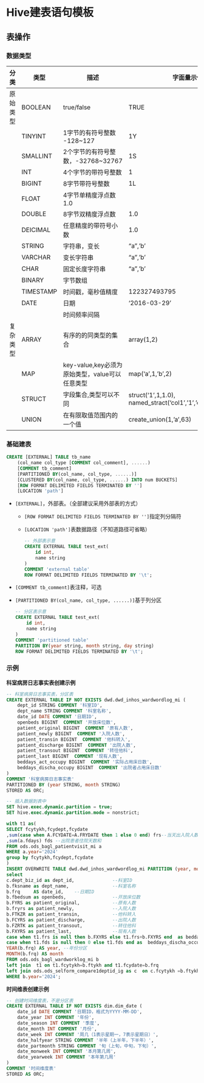 # Hive建表语句模板

## 表操作

### 数据类型

| **分类** | **类型**  | **描述**                                       | **字面量示例**                                               |
| -------- | --------- | ---------------------------------------------- | ------------------------------------------------------------ |
| 原始类型 | BOOLEAN   | true/false                                     | TRUE                                                         |
|          | TINYINT   | 1字节的有符号整数 -128~127                     | 1Y                                                           |
|          | SMALLINT  | 2个字节的有符号整数，-32768~32767              | 1S                                                           |
|          | INT       | 4个字节的带符号整数                            | 1                                                            |
|          | BIGINT    | 8字节带符号整数                                | 1L                                                           |
|          | FLOAT     | 4字节单精度浮点数1.0                           |                                                              |
|          | DOUBLE    | 8字节双精度浮点数                              | 1.0                                                          |
|          | DEICIMAL  | 任意精度的带符号小数                           | 1.0                                                          |
|          | STRING    | 字符串，变长                                   | “a”,’b’                                                      |
|          | VARCHAR   | 变长字符串                                     | “a”,’b’                                                      |
|          | CHAR      | 固定长度字符串                                 | “a”,’b’                                                      |
|          | BINARY    | 字节数组                                       |                                                              |
|          | TIMESTAMP | 时间戳，毫秒值精度                             | 122327493795                                                 |
|          | DATE      | 日期                                           | ‘2016-03-29’                                                 |
|          |           | 时间频率间隔                                   |                                                              |
| 复杂类型 | ARRAY     | 有序的的同类型的集合                           | array(1,2)                                                   |
|          | MAP       | key-value,key必须为原始类型，value可以任意类型 | map(‘a’,1,’b’,2)                                             |
|          | STRUCT    | 字段集合,类型可以不同                          | struct(‘1’,1,1.0), named_stract(‘col1’,’1’,’col2’,1,’clo3’,1.0) |
|          | UNION     | 在有限取值范围内的一个值                       | create_union(1,’a’,63)                                       |

### 基础建表

```sql
CREATE [EXTERNAL] TABLE tb_name
	(col_name col_type [COMMENT col_comment], ......)
	[COMMENT tb_comment]
	[PARTITIONED BY(col_name, col_type, ......)]
	[CLUSTERED BY(col_name, col_type, ......) INTO num BUCKETS]
	[ROW FORMAT DELIMITED FIELDS TERMINATED BY '']
	[LOCATION 'path']
```

- `[EXTERNAL]`，外部表。（全部建议采用外部表的方式）

  - `[ROW FORMAT DELIMITED FIELDS TERMINATED BY '']`指定列分隔符

  - `[LOCATION 'path']`表数据路径（不知道路径可省略）

    ```sql
    -- 外部表示意
    CREATE EXTERNAL TABLE test_ext(
        id int,
        name string
    ) 
    COMMENT 'external table' 
    ROW FORMAT DELIMITED FIELDS TERMINATED BY '\t';
    ```

- `[COMMENT tb_comment]`表注释，可选

- `[PARTITIONED BY(col_name, col_type, ......)]`基于列分区

  ```sql
  -- 分区表示意
  CREATE EXTERNAL TABLE test_ext(
      id int,
      name string
  ) 
  COMMENT 'partitioned table' 
  PARTITION BY(year string, month string, day string) 
  ROW FORMAT DELIMITED FIELDS TERMINATED BY '\t';
  ```

### 示例

**科室病房日志事实表创建示例**

```sql
-- 科室病房日志事实表，分区表
CREATE EXTERNAL TABLE IF NOT EXISTS dwd.dwd_inhos_wardwordlog_mi (
    dept_id STRING COMMENT '科室ID',
    dept_name STRING COMMENT '科室名称',
    date_id DATE COMMENT '日期ID',
    openbeds BIGINT  COMMENT '开放床位数',
    patient_original BIGINT  COMMENT '原有人数',
    patient_newly BIGINT  COMMENT '入院人数',
    patient_transin BIGINT  COMMENT '他科转入',
    patient_discharge BIGINT  COMMENT '出院人数',
    patient_transout BIGINT  COMMENT '转往他科',
    patient_last BIGINT  COMMENT '现有人数',
    beddays_act_occupy BIGINT  COMMENT '实际占用床日数',
    beddays_discha_occupy BIGINT  COMMENT '出院者占用床日数'
)
COMMENT '科室病房日志事实表'
PARTITIONED BY (year STRING, month STRING)
STORED AS ORC;

-- 插入数据到表中
SET hive.exec.dynamic.partition = true;
SET hive.exec.dynamic.partition.mode = nonstrict;

with t1 as(
SELECT fcytykh,fcydept,fcydate
,sum(case when A.FCYDATE=A.FRYDATE then 1 else 0 end) frs--当天出入院人数
,sum(a.fdays) fds --出院患者住院天数和
FROM ods.ods_bagl_patientvisit_mi a
WHERE a.year='2024'
group by fcytykh,fcydept,fcydate
)
INSERT OVERWRITE TABLE dwd.dwd_inhos_wardwordlog_mi PARTITION (year, month)
select  
c.dept_biz_id as dept_id,              --科室ID
b.fksname as dept_name,                --科室名称
b.frq     AS date_id,    --日期ID
b.fbedsum as openbeds,                 --开放床位数
b.FYRS as patient_original,            --原有人数
b.fryrs as patient_newly,              --入院人数
b.FTKZR as patient_transin,            --他科转入
b.FCYRS as patient_discharge,          --出院人数
b.FZRTK as patient_transout,           --转往他科
b.FXYRS as patient_last,               --现有人数
case when t1.frs is null then b.FXYRS else t1.frs+b.FXYRS end  as beddays_act_occupy,--实际占用床日数
case when t1.fds is null then 0 else t1.fds end as  beddays_discha_occupy,       --出院者占用床日数
YEAR(b.frq) AS year, --年份分区
MONTH(b.frq) AS month
FROM ods.ods_bagl_wardworklog_mi b 
left join  t1 on t1.fcytykh=b.ftykh and t1.fcydate=b.frq
left join ods.ods_selform_compare1deptid_ig as c  on c.fcytykh =b.ftykh
WHERE b.year='2024';
```

**时间维表创建示例**

```sql
-- 创建时间维度表，不是分区表
CREATE EXTERNAL TABLE IF NOT EXISTS dim.dim_date (
    date_id DATE COMMENT '日期ID，格式为YYYY-MM-DD', 
    date_year INT COMMENT '年份',
    date_season INT COMMENT '季度',
    date_month INT COMMENT '月份',
    date_week INT COMMENT '周几（1表示星期一，7表示星期日）',
    date_halfyear STRING COMMENT '半年（上半年，下半年）',
    date_partmonth STRING COMMENT '旬（上旬，中旬，下旬）',
    date_monweek INT COMMENT '本月第几周',
    date_yearweek INT COMMENT '本年第几周'
)
COMMENT '时间维度表'
STORED AS ORC;
```


